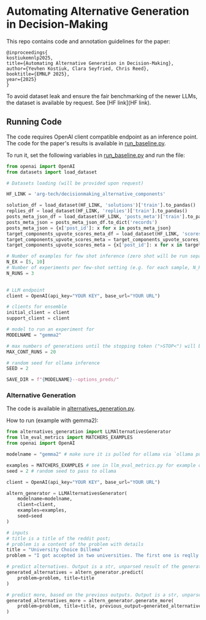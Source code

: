 # Automating Alternative Generation in Decision-Making

This repo contains code and annotation guidelines for the paper:

```text
@inproceedings{
kostiukemnlp2025,
title={Automating Alternative Generation in Decision-Making},
author={Yevhen Kostiuk, Clara Seyfried, Chris Reed},
booktitle={EMNLP 2025},
year={2025}
}
```

To avoid dataset leak and ensure the fair benchmarking of the newer LLMs, the dataset is available by request. See [HF link](HF link).

## Running Code
The code requires OpenAI client compatible endpoint as an inference point.
The code for the paper's results is available in [run_baseline.py](run_baseline.py).

To run it, set the following variables in [run_baseline.py](run_baseline.py) and run the file:

```python
from openai import OpenAI
from datasets import load_dataset

# Datasets loading (will be provided upon request)

HF_LINK = 'arg-tech/decisionmaking_alternative_components'

solution_df = load_dataset(HF_LINK, 'solutions')['train'].to_pandas()
replies_df = load_dataset(HF_LINK, 'replies')['train'].to_pandas()
posts_meta_json_df = load_dataset(HF_LINK, 'posts_meta')['train'].to_pandas()
posts_meta_json = posts_meta_json_df.to_dict('records')
posts_meta_json = {x['post_id']: x for x in posts_meta_json}
target_components_upvote_scores_meta_df = load_dataset(HF_LINK, 'scores')['train'].to_pandas()
target_components_upvote_scores_meta = target_components_upvote_scores_meta_df.to_dict('records')
target_components_upvote_scores_meta = {x['post_id']: x for x in target_components_upvote_scores_meta}

# Number of examples for few shot inference (zero shot will be run separately)
N_EX = [5, 10]
# Number of experiments per few-shot setting (e.g. for each sample, N_RUNS times the inference with the same ranndom seed but different selected few-shot examples from the train dataset will be run for each n from N_EX)
N_RUNS = 3
    

# LLM endpoint
client = OpenAI(api_key="YOUR KEY", base_url="YOUR URL")

# clients for ensemble
initial_client = client
support_client = client

# model to run an experiment for
MODELNAME = "gemma2"

# max numbers of generations until the stopping token (">STOP<") will be generated
MAX_CONT_RUNS = 20

# random seed for ollama inference
SEED = 2

SAVE_DIR = f"{MODELNAME}--options_preds/"
```

### Alternative Generation
The code is available in [alternatives_generation.py](alternatives_generation.py).

How to run (example with gemma2):

```python
from alternatives_generation import LLMAlternativesGenerator
from llm_eval_metrics import MATCHERS_EXAMPLES
from openai import OpenAI

modelname = "gemma2" # make sure it is pulled for ollama via `ollama pull gemma2`

examples = MATCHERS_EXAMPLES # see in llm_eval_metrics.py for example of the format.
seed = 2 # random seed to pass to ollama

client = OpenAI(api_key="YOUR KEY", base_url="YOUR URL")

altern_generator = LLMAlternativesGenerator(
    modelname=modelname,
    client=client,
    examples=examples,
    seed=seed
)

# inputs 
# title is a title of the reddit post;
# problem is a content of the problem with details
title = "University Choice Dillema"
problem = "I got accepted in two universities. The first one is reqlly expensive one, but it is my dream one. The second one is chepaer, but far away. What should I do? Which one should I choose?"

# predict alternatives. Output is a str, unparsed result of the generation.
generated_alternatives = altern_generator.predict(
    problem=problem, title=title
)

# predict more, based on the previous outputs. Output is a str, unparsed result of the generation.
generated_alternatives_more = altern_generator.generate_more(
    problem=problem, title=title, previous_output=generated_alternatives
)
```